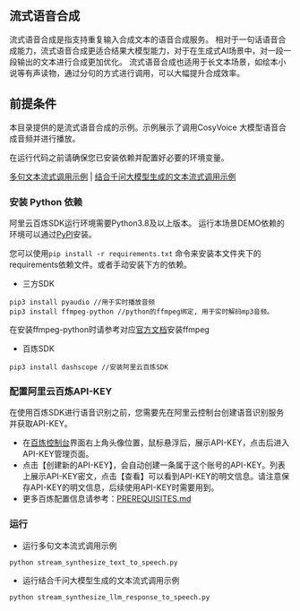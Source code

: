 ## 流式语音合成 
流式语音合成是指支持重复输入合成文本的语音合成服务。
相对于一句话语音合成能力，流式语音合成更适合结果大模型能力，对于在生成式AI场景中，对一段一段输出的文本进行合成更加优化。
流式语音合成也适用于长文本场景，如绘本小说等有声读物，通过分句的方式进行调用，可以大幅提升合成效率。

## 前提条件
本目录提供的是流式语音合成的示例。示例展示了调用CosyVoice 大模型语音合成音频并进行播放。


在运行代码之前请确保您已安装依赖并配置好必要的环境变量。

[多句文本流式调用示例](./stream_synthesize_text_to_speech.py)  | [结合千问大模型生成的文本流式调用示例](./stream_synthesize_llm_response_to_speech.py)

### 安装 Python 依赖

阿里云百炼SDK运行环境需要Python3.8及以上版本。
运行本场景DEMO依赖的环境可以通过[PyPI](https://pypi.org/)安装。

您可以使用`pip install -r requirements.txt` 命令来安装本文件夹下的requirements依赖文件。或者手动安装下方的依赖。

- 三方SDK
```commandline
pip3 install pyaudio //用于实时播放音频
pip3 install ffmpeg-python //python的ffmpeg绑定, 用于实时解码mp3音频。
```
在安装ffmpeg-python时请参考对应[官方文档](https://github.com/kkroening/ffmpeg-python)安装ffmpeg

- 百炼SDK
```commandline
pip3 install dashscope //安装阿里云百炼SDK
```


### 配置阿里云百炼API-KEY
在使用百炼SDK进行语音识别之前，您需要先在阿里云控制台创建语音识别服务并获取API-KEY。
- 在[百炼控制台](https://bailian.console.aliyun.com/)界面右上角头像位置，鼠标悬浮后，展示API-KEY，点击后进入API-KEY管理页面。
- 点击【创建新的API-KEY】，会自动创建一条属于这个账号的API-KEY。列表上展示API-KEY密文，点击【查看】可以看到API-KEY的明文信息。请注意保存API-KEY的明文信息，后续使用API-KEY时需要用到。
- 更多百炼配置信息请参考：[PREREQUISITES.md](../../../../../PREREQUISITES.md)

### 运行

- 运行多句文本流式调用示例

```commandline
python stream_synthesize_text_to_speech.py
```

- 运行结合千问大模型生成的文本流式调用示例

```commandline
python stream_synthesize_llm_response_to_speech.py
```
    
